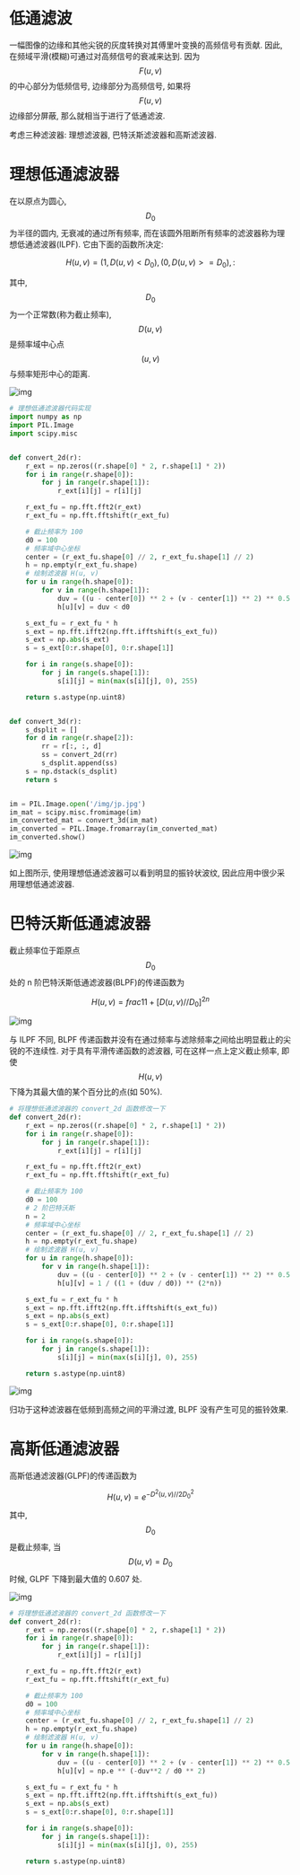 # 低通滤波

一幅图像的边缘和其他尖锐的灰度转换对其傅里叶变换的高频信号有贡献. 因此, 在频域平滑(模糊)可通过对高频信号的衰减来达到. 因为 $$F(u, v)$$ 的中心部分为低频信号, 边缘部分为高频信号, 如果将 $$F(u, v)$$ 边缘部分屏蔽, 那么就相当于进行了低通滤波.

考虑三种滤波器: 理想滤波器, 巴特沃斯滤波器和高斯滤波器.

# 理想低通滤波器

在以原点为圆心, $$D_0$$ 为半径的圆内, 无衰减的通过所有频率, 而在该圆外阻断所有频率的滤波器称为理想低通滤波器(ILPF). 它由下面的函数所决定:

$$
H(u, v) = {
    (1, D(u, v) < D_0),
    (0, D(u, v) >= D_0),
:}
$$

其中, $$D_0$$ 为一个正常数(称为截止频率), $$D(u, v)$$ 是频率域中心点 $$(u, v)$$ 与频率矩形中心的距离.

![img](/img/pil/frequency_filter_lpf/ilpf.jpg)

```py
# 理想低通滤波器代码实现
import numpy as np
import PIL.Image
import scipy.misc


def convert_2d(r):
    r_ext = np.zeros((r.shape[0] * 2, r.shape[1] * 2))
    for i in range(r.shape[0]):
        for j in range(r.shape[1]):
            r_ext[i][j] = r[i][j]

    r_ext_fu = np.fft.fft2(r_ext)
    r_ext_fu = np.fft.fftshift(r_ext_fu)

    # 截止频率为 100
    d0 = 100
    # 频率域中心坐标
    center = (r_ext_fu.shape[0] // 2, r_ext_fu.shape[1] // 2)
    h = np.empty(r_ext_fu.shape)
    # 绘制滤波器 H(u, v)
    for u in range(h.shape[0]):
        for v in range(h.shape[1]):
            duv = ((u - center[0]) ** 2 + (v - center[1]) ** 2) ** 0.5
            h[u][v] = duv < d0

    s_ext_fu = r_ext_fu * h
    s_ext = np.fft.ifft2(np.fft.ifftshift(s_ext_fu))
    s_ext = np.abs(s_ext)
    s = s_ext[0:r.shape[0], 0:r.shape[1]]

    for i in range(s.shape[0]):
        for j in range(s.shape[1]):
            s[i][j] = min(max(s[i][j], 0), 255)

    return s.astype(np.uint8)


def convert_3d(r):
    s_dsplit = []
    for d in range(r.shape[2]):
        rr = r[:, :, d]
        ss = convert_2d(rr)
        s_dsplit.append(ss)
    s = np.dstack(s_dsplit)
    return s


im = PIL.Image.open('/img/jp.jpg')
im_mat = scipy.misc.fromimage(im)
im_converted_mat = convert_3d(im_mat)
im_converted = PIL.Image.fromarray(im_converted_mat)
im_converted.show()
```

![img](/img/pil/frequency_filter_lpf/ilpf_sample.jpg)

如上图所示, 使用理想低通滤波器可以看到明显的振铃状波纹, 因此应用中很少采用理想低通滤波器.

# 巴特沃斯低通滤波器

截止频率位于距原点 $$D_0$$ 处的 n 阶巴特沃斯低通滤波器(BLPF)的传递函数为

$$
H(u, v) = frac{1}{1 + [D(u, v) // D_0]^{2n}}
$$

![img](/img/pil/frequency_filter_lpf/blpf.jpg)

与 ILPF 不同, BLPF 传递函数并没有在通过频率与滤除频率之间给出明显截止的尖锐的不连续性. 对于具有平滑传递函数的滤波器, 可在这样一点上定义截止频率, 即使 $$H(u, v)$$ 下降为其最大值的某个百分比的点(如 50%).

```py
# 将理想低通滤波器的 convert_2d 函数修改一下
def convert_2d(r):
    r_ext = np.zeros((r.shape[0] * 2, r.shape[1] * 2))
    for i in range(r.shape[0]):
        for j in range(r.shape[1]):
            r_ext[i][j] = r[i][j]

    r_ext_fu = np.fft.fft2(r_ext)
    r_ext_fu = np.fft.fftshift(r_ext_fu)

    # 截止频率为 100
    d0 = 100
    # 2 阶巴特沃斯
    n = 2
    # 频率域中心坐标
    center = (r_ext_fu.shape[0] // 2, r_ext_fu.shape[1] // 2)
    h = np.empty(r_ext_fu.shape)
    # 绘制滤波器 H(u, v)
    for u in range(h.shape[0]):
        for v in range(h.shape[1]):
            duv = ((u - center[0]) ** 2 + (v - center[1]) ** 2) ** 0.5
            h[u][v] = 1 / ((1 + (duv / d0)) ** (2*n))

    s_ext_fu = r_ext_fu * h
    s_ext = np.fft.ifft2(np.fft.ifftshift(s_ext_fu))
    s_ext = np.abs(s_ext)
    s = s_ext[0:r.shape[0], 0:r.shape[1]]

    for i in range(s.shape[0]):
        for j in range(s.shape[1]):
            s[i][j] = min(max(s[i][j], 0), 255)

    return s.astype(np.uint8)
```

![img](/img/pil/frequency_filter_lpf/blpf_sample.jpg)

归功于这种滤波器在低频到高频之间的平滑过渡, BLPF 没有产生可见的振铃效果.

# 高斯低通滤波器

高斯低通滤波器(GLPF)的传递函数为

$$
H(u, v) = e^{-D^2(u, v) // 2D_0^2}
$$

其中, $$D_0$$ 是截止频率, 当 $$D(u, v) = D_0$$ 时候, GLPF 下降到最大值的 0.607 处.

![img](/img/pil/frequency_filter_lpf/glpf.jpg)

```py
# 将理想低通滤波器的 convert_2d 函数修改一下
def convert_2d(r):
    r_ext = np.zeros((r.shape[0] * 2, r.shape[1] * 2))
    for i in range(r.shape[0]):
        for j in range(r.shape[1]):
            r_ext[i][j] = r[i][j]

    r_ext_fu = np.fft.fft2(r_ext)
    r_ext_fu = np.fft.fftshift(r_ext_fu)

    # 截止频率为 100
    d0 = 100
    # 频率域中心坐标
    center = (r_ext_fu.shape[0] // 2, r_ext_fu.shape[1] // 2)
    h = np.empty(r_ext_fu.shape)
    # 绘制滤波器 H(u, v)
    for u in range(h.shape[0]):
        for v in range(h.shape[1]):
            duv = ((u - center[0]) ** 2 + (v - center[1]) ** 2) ** 0.5
            h[u][v] = np.e ** (-duv**2 / d0 ** 2)

    s_ext_fu = r_ext_fu * h
    s_ext = np.fft.ifft2(np.fft.ifftshift(s_ext_fu))
    s_ext = np.abs(s_ext)
    s = s_ext[0:r.shape[0], 0:r.shape[1]]

    for i in range(s.shape[0]):
        for j in range(s.shape[1]):
            s[i][j] = min(max(s[i][j], 0), 255)

    return s.astype(np.uint8)
```
